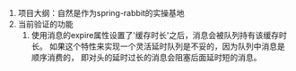 1.  项目大纲：自然是作为spring-rabbit的实操基地
2.  当前验证的功能
    1.  使用消息的expire属性设置了'缓存时长'之后，消息会被队列持有该缓存时长。
        如果这个特性来实现一个灵活延时队列是不妥的，因为队列中消息是顺序消费的，
        即对头的延时过长的消息会阻塞后面延时短的消息。
        